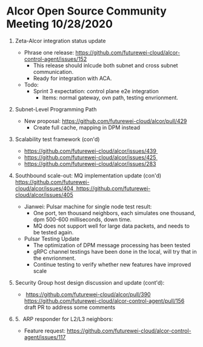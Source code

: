 # Alcor Open Source Community Meeting 10/28/2020


1. Zeta-Alcor integration status update
    * Phrase one release: https://github.com/futurewei-cloud/alcor-control-agent/issues/152
        * This release should inlcude both subnet and cross subnet communication.
        * Ready for integration with ACA.
    * Todo: 
        * Sprint 3 expectation: control plane e2e integration
            * Items: normal gateway, ovn path, testing envrionment.
2. Subnet-Level Programming Path
    * New proposal: https://github.com/futurewei-cloud/alcor/pull/429 
        * Create full cache, mapping in DPM instead
3. Scalability test framework (con'd)
    *   https://github.com/futurewei-cloud/alcor/issues/439 
    * https://github.com/futurewei-cloud/alcor/issues/425 
    * https://github.com/futurewei-cloud/alcor/issues/283
4. Southbound scale-out: MQ implementation update (con'd) https://github.com/futurewei-cloud/alcor/issues/404  https://github.com/futurewei-cloud/alcor/issues/405
    * Jianwei: Pulsar machine for single node test result: 
        * One port, ten thousand neighbors, each simulates one thousand, dpm 500-600 milliseconds, down time.
        * MQ does not support well for large data packets, and needs to be tested again.
    * Pulsar Testing Update
        * The optimization of DPM message processing has been tested
        * gRPC channel testings have been done in the local, will try that in the envrionment.
        * Continue testing to verify whether new features have improved scale


5. Security Group host design discussion and update (cont'd): 
    *  https://github.com/futurewei-cloud/alcor/pull/390
https://github.com/futurewei-cloud/alcor-control-agent/pull/156 draft PR to address some comments

6. 5.  ARP responder for L2/L3 neighbors: 
    * Feature request: https://github.com/futurewei-cloud/alcor-control-agent/issues/117


    